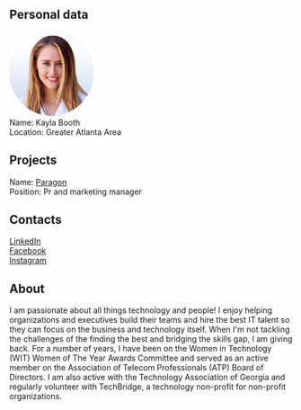 ## Personal data
![ photo](../people/photo/kayla_booth.png)  
Name: Kayla Booth  
Location: Greater Atlanta Area  
## Projects 
Name: [Paragon](../projects/paragon.md)  
Position: Pr and marketing manager  
## Contacts
[LinkedIn](https://www.linkedin.com/in/kaylabooth/)   
[Facebook](https://www.facebook.com/kaylajeanbooth)   
[Instagram](https://www.instagram.com/kaylajeanbooth/)   
## About
I am passionate about all things technology and people! I enjoy helping organizations and executives build their teams and hire the best IT talent so they can focus on the business and technology itself. When I'm not tackling the challenges of the finding the best and bridging the skills gap, I am giving back. For a number of years, I have been on the Women in Technology (WIT) Women of The Year Awards Committee and served as an active member on the Association of Telecom Professionals (ATP) Board of Directors. I am also active with the Technology Association of Georgia and regularly volunteer with TechBridge, a technology non-profit for non-profit organizations.